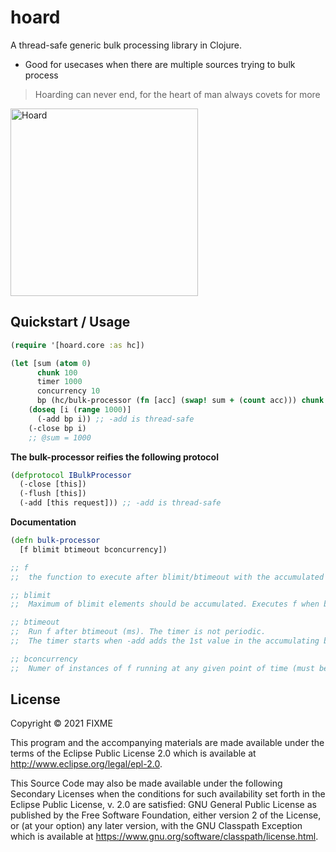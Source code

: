 # hoard
A thread-safe generic bulk processing library in Clojure. 

- Good for usecases when there are multiple sources trying to bulk process
> Hoarding can never end, for the heart of man always covets for more


<img src="https://i.pinimg.com/originals/5a/d0/47/5ad047a18772cf0488a908d98942f9bf.gif" alt="Hoard" height="300" width="300"/></a>


## Quickstart / Usage



```clj
(require '[hoard.core :as hc])

(let [sum (atom 0)
      chunk 100
      timer 1000
      concurrency 10
      bp (hc/bulk-processor (fn [acc] (swap! sum + (count acc))) chunk timer concurrency]
    (doseq [i (range 1000)]
      (-add bp i)) ;; -add is thread-safe 
    (-close bp i)
    ;; @sum = 1000
```
__The bulk-processor reifies the following protocol__
```clj
(defprotocol IBulkProcessor
  (-close [this])
  (-flush [this])
  (-add [this request])) ;; -add is thread-safe
```
__Documentation__
```clj
(defn bulk-processor
  [f blimit btimeout bconcurrency])

;; f
;;  the function to execute after blimit/btimeout with the accumulated inputs

;; blimit
;;  Maximum of blimit elements should be accumulated. Executes f when blimit is exceeded

;; btimeout
;;  Run f after btimeout (ms). The timer is not periodic. 
;;  The timer starts when -add adds the 1st value in the accumulating buffer. -add does not reset the timer

;; bconcurrency
;;  Numer of instances of f running at any given point of time (must be > 0)
```

## License

Copyright © 2021 FIXME

This program and the accompanying materials are made available under the
terms of the Eclipse Public License 2.0 which is available at
http://www.eclipse.org/legal/epl-2.0.

This Source Code may also be made available under the following Secondary
Licenses when the conditions for such availability set forth in the Eclipse
Public License, v. 2.0 are satisfied: GNU General Public License as published by
the Free Software Foundation, either version 2 of the License, or (at your
option) any later version, with the GNU Classpath Exception which is available
at https://www.gnu.org/software/classpath/license.html.
